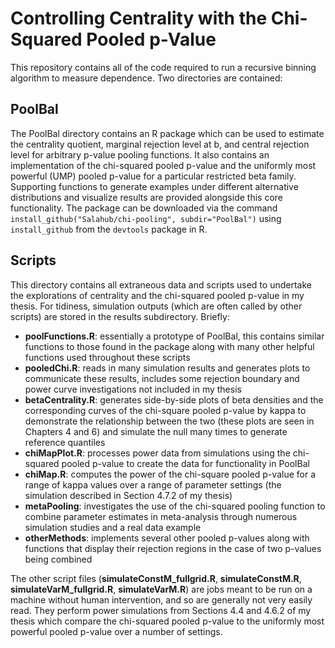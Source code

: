 # Controlling Centrality with the Chi-Squared Pooled p-Value

This repository contains all of the code required to run a recursive
binning algorithm to measure dependence. Two directories are contained:

## PoolBal

The PoolBal directory contains an R package which can be used to
estimate the centrality quotient, marginal rejection level at b, and
central rejection level for arbitrary p-value pooling functions. It
also contains an implementation of the chi-squared pooled p-value and
the uniformly most powerful (UMP) pooled p-value for a particular
restricted beta family. Supporting functions to generate examples
under different alternative distributions and visualize results are
provided alongside this core functionality. The package can be
downloaded via the command `install_github("Salahub/chi-pooling",
subdir="PoolBal")` using `install_github` from the `devtools`
package in R.

## Scripts

This directory contains all extraneous data and scripts used to
undertake the explorations of centrality and the chi-squared pooled
p-value in my thesis. For tidiness, simulation outputs (which are
often called by other scripts) are stored in the results subdirectory.
Briefly:

- **poolFunctions.R**: essentially a prototype of PoolBal, this
  contains similar functions to those found in the package along with
  many other helpful functions used throughout these scripts
- **pooledChi.R**: reads in many simulation results and generates
  plots to communicate these results, includes some rejection boundary
  and power curve investigations not included in my thesis
- **betaCentrality.R**: generates side-by-side plots of beta densities
  and the corresponding curves of the chi-square pooled p-value by
  kappa to demonstrate the relationship between the two (these plots
  are seen in Chapters 4 and 6) and simulate the null many times to
  generate reference quantiles
- **chiMapPlot.R**: processes power data from simulations using the
  chi-squared pooled p-value to create the data for functionality in
  PoolBal
- **chiMap.R**: computes the power of the chi-square pooled p-value
  for a range of kappa values over a range of parameter settings (the
  simulation described in Section 4.7.2 of my thesis)
- **metaPooling**: investigates the use of the chi-squared pooling
  function to combine parameter estimates in meta-analysis through
  numerous simulation studies and a real data example
- **otherMethods**: implements several other pooled p-values along
  with functions that display their rejection regions in the case of
  two p-values being combined

The other script files (**simulateConstM_fullgrid.R**,
**simulateConstM.R**, **simulateVarM_fullgrid.R**, **simulateVarM.R**)
are jobs meant to be run on a machine without human intervention, and
so are generally not very easily read. They perform power simulations
from Sections 4.4 and 4.6.2 of my thesis which compare the
chi-squared pooled p-value to the uniformly most powerful pooled
p-value over a number of settings.
